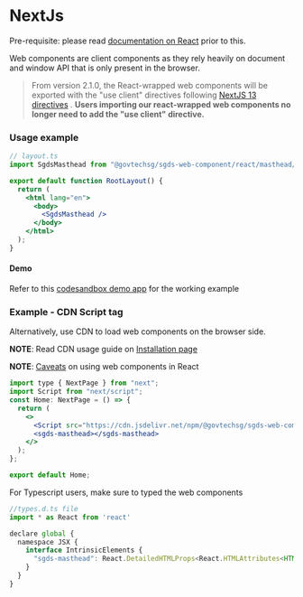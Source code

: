 # NextJs

Pre-requisite: please read <a href="/docs/frameworks-react--docs" target="_self">documentation on React</a> prior to this.

Web components are client components as they rely heavily on document and window API that is only present in the browser.


  >From version 2.1.0, the React-wrapped web components will be exported with the "use client" directives following 
  ><a target="_blank" href="https://github.com/reactjs/rfcs/blob/main/text/0227-server-module-conventions.md#basic-example">NextJS 13 directives</a> .
  ><strong>Users importing our react-wrapped web components no longer need to add the "use client" directive.</strong>


 ### Usage example 

```jsx
// layout.ts
import SgdsMasthead from "@govtechsg/sgds-web-component/react/masthead/index.js"

export default function RootLayout() {
  return (
    <html lang="en">
      <body>
        <SgdsMasthead />
      </body>
    </html>
  );
}
```
<!-- For certain components, you might encounter console warnings from NextJS that `ShadowRoot is not defined` or `windows is not defined`. Such components needs to be completely client side rendered. The "use client" directive is insufficient as the component is [still pre-rendered on the server and hydrated on the client](https://nextjs.org/docs/app/building-your-application/rendering/client-components). In the server, there is no concept of `windows` and `ShadowRoot`.

For such cases, re-export the components like so:

```jsx
import dynamic from "next/dynamic";
const SgdsActionCard = dynamic(() => import("@govtechsg/sgds-web-component/react/action-card/index.js"), {
  ssr: false
});

export default SgdsActionCard;
``` -->

#### Demo

Refer to this [codesandbox demo app](https://codesandbox.io/p/devbox/github/clukhei/next-with-sgds-web-component/tree/main/) for the working example

### Example - CDN Script tag

Alternatively, use CDN to load web components on the browser side.

**NOTE**: Read CDN usage guide on <a href="/docs/getting-started-installation--docs#method-2-using-cdn" target="_blank">Installation page</a>

**NOTE**: <a href="/docs/frameworks-react--docs#react" target="_blank">Caveats</a> on using web components in React

```jsx
import type { NextPage } from "next";
import Script from "next/script";
const Home: NextPage = () => {
  return (
    <>
      <Script src="https://cdn.jsdelivr.net/npm/@govtechsg/sgds-web-component@<version>/components/Masthead/index.umd.js" />
      <sgds-masthead></sgds-masthead>
    </>
  );
};

export default Home;
```

For Typescript users, make sure to typed the web components

```jsx
//types.d.ts file
import * as React from 'react'

declare global {
  namespace JSX {
    interface IntrinsicElements {
      "sgds-masthead": React.DetailedHTMLProps<React.HTMLAttributes<HTMLElement>, HTMLElement>;
    }
  }
}
```
